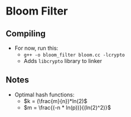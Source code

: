 # Bloom Filter

## Compiling

- For now, run this:
    - `g++ -o bloom_filter bloom.cc -lcrypto`
    - Adds `libcrypto` library to linker

## Notes

- Optimal hash functions:
    - $k = (\frac{m}{n})*ln(2)$
    - $m = \frac{(-n * ln(p))}{(ln(2)^2)}$
